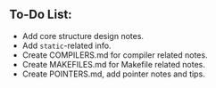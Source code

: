 ## To-Do List:

* Add core structure design notes.
* Add `static`-related info.
* Create COMPILERS.md for compiler related notes.
* Create MAKEFILES.md for Makefile related notes.
* Create POINTERS.md, add pointer notes and tips.
